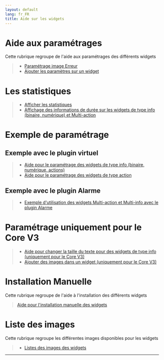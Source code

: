 ```yaml
---
layout: default
lang: fr_FR
title: Aide sur les widgets
---
```


# Aide aux paramétrages
Cette rubrique regroupe de l'aide aux paramétrages des différents widgets

>* <a href="{{site.baseurl}}/help/{{page.lang}}/error">Paramétrage image Erreur</a>
>* <a href="{{site.baseurl}}/help/{{page.lang}}/para">Ajouter les paramètres sur un widget</a>

# Les statistiques
>* <a href="{{site.baseurl}}/help/{{page.lang}}/stats">Afficher les statistiques</a>
>* <a href="{{site.baseurl}}/help/{{page.lang}}/stats_temps">Affichage des informations de durée sur les widgets de type info (binaire, numérique) et Multi-action</a>

# Exemple de paramétrage
## Exemple avec le plugin virtuel
>* <a href="{{site.baseurl}}/help/{{page.lang}}/config_info">Aide pour le paramétrage des widgets de type info (binaire, numérique, actions)</a>
>* <a href="{{site.baseurl}}/help/{{page.lang}}/config_action">Aide pour le paramétrage des widgets de type action</a>

## Exemple avec le plugin Alarme
>* <a href="{{site.baseurl}}/help/{{page.lang}}/config_plugin_alarm">Exemple d'utilisation des widgets Multi-action et Multi-info avec le plugin Alarme</a>

# Paramétrage uniquement pour le Core V3
>* <a href="{{site.baseurl}}/help/{{page.lang}}/size">Aide pour changer la taille du texte pour des widgets de type info (uniquement pour le Core V3)</a>
>* <a href="{{site.baseurl}}/help/{{page.lang}}/add_img">Ajouter des images dans un widget (uniquement pour le Core V3)</a>

# Installation Manuelle
Cette rubrique regroupe de l'aide à l'installation des différents widgets
><a href="{{site.baseurl}}/help/{{page.lang}}/install_manu">Aide pour l'installation manuelle des widgets</a>

# Liste des images
Cette rubrique regroupe les différentes images disponibles pour les widgets
>* <a href="{{site.baseurl}}/widget/{{page.lang}}/list_img">Listes des images des widgets </a>

<hr />
